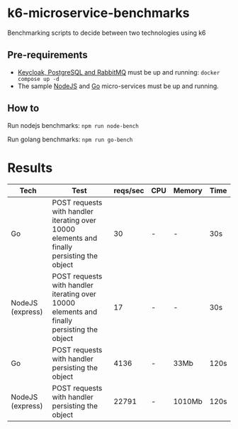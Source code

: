 # k6-microservice-benchmarks

Benchmarking scripts to decide between two technologies using k6

## Pre-requirements

- [Keycloak, PostgreSQL and RabbitMQ](https://github.com/aveiga/basic-golang-staticfile-server/blob/main/docker-compose.yml) must be up and running: `docker compose up -d`
- The sample [NodeJS](https://github.com/aveiga/basic-express-staticfile-server) and [Go](https://github.com/aveiga/basic-golang-staticfile-server) micro-services must be up and running.

## How to

Run nodejs benchmarks: `npm run node-bench`

Run golang benchmarks: `npm run go-bench`

# Results

| Tech             | Test                                                                                       | reqs/sec | CPU | Memory | Time |
| ---------------- | ------------------------------------------------------------------------------------------ | -------- | --- | ------ | ---- |
| Go               | POST requests with handler iterating over 10000 elements and finally persisting the object | 30       | -   | -      | 30s  |
| NodeJS (express) | POST requests with handler iterating over 10000 elements and finally persisting the object | 17       | -   | -      | 30s  |
| Go               | POST requests with handler persisting the object                                           | 4136     | -   | 33Mb   | 120s |
| NodeJS (express) | POST requests with handler persisting the object                                           | 22791    | -   | 1010Mb | 120s |
